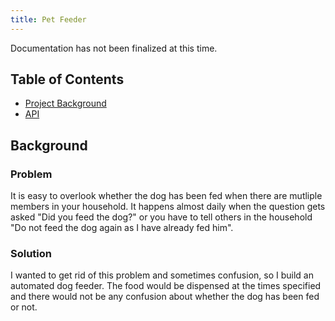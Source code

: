```yaml
---
title: Pet Feeder
---
```


<div class="bg-warning p-2">
Documentation has not been finalized at this time.
</div>

## Table of Contents

* [Project Background](#background)
* [API](/petfeeder/api)

## Background

### Problem

It is easy to overlook whether the dog has been fed when there are mutliple members in your 
household. It happens almost daily when the question gets asked "Did you feed the dog?" or 
you have to tell others in the household "Do not feed the dog again as I have already 
fed him". 

### Solution 

I wanted to get rid of this problem and sometimes confusion, so I build an automated 
dog feeder. The food would be dispensed at the times specified and there would not be any 
confusion about whether the dog has been fed or not.
